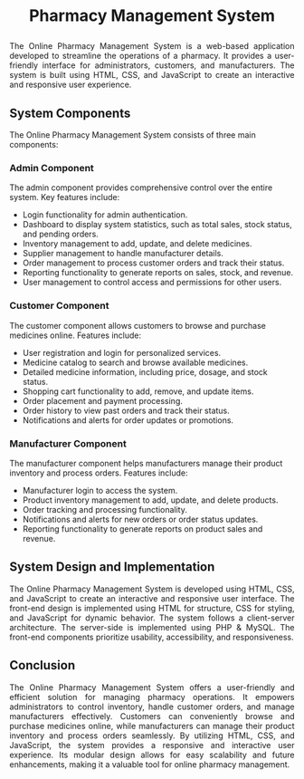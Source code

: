 # <p align="center"> Pharmacy Management System </p>

<p align="justify">
The Online Pharmacy Management System is a web-based application developed to streamline the operations of a pharmacy. It provides a user-friendly interface for administrators, customers, and manufacturers. The system is built using HTML, CSS, and JavaScript to create an interactive and responsive user experience.</p>

## System Components
The Online Pharmacy Management System consists of three main components:

### Admin Component
The admin component provides comprehensive control over the entire system. Key features include:
- Login functionality for admin authentication.
- Dashboard to display system statistics, such as total sales, stock status, and pending orders.
- Inventory management to add, update, and delete medicines.
- Supplier management to handle manufacturer details.
- Order management to process customer orders and track their status.
- Reporting functionality to generate reports on sales, stock, and revenue.
- User management to control access and permissions for other users.

### Customer Component
The customer component allows customers to browse and purchase medicines online. Features include:
 - User registration and login for personalized services.
 - Medicine catalog to search and browse available medicines.
 - Detailed medicine information, including price, dosage, and stock status.
 - Shopping cart functionality to add, remove, and update items.
 - Order placement and payment processing.
 - Order history to view past orders and track their status.
 - Notifications and alerts for order updates or promotions.

### Manufacturer Component
The manufacturer component helps manufacturers manage their product inventory and process orders. Features include:
- Manufacturer login to access the system.
- Product inventory management to add, update, and delete products.
- Order tracking and processing functionality.
- Notifications and alerts for new orders or order status updates.
- Reporting functionality to generate reports on product sales and revenue.

## System Design and Implementation
<p align="justify">The Online Pharmacy Management System is developed using HTML, CSS, and JavaScript to create an interactive and responsive user interface. The front-end design is implemented using HTML for structure, CSS for styling, and JavaScript for dynamic behavior. The system follows a client-server architecture. The server-side is implemented using PHP & MySQL. The front-end components prioritize usability, accessibility, and responsiveness.</p>

## Conclusion
<p align="justify">The Online Pharmacy Management System offers a user-friendly and efficient solution for managing pharmacy operations. It empowers administrators to control inventory, handle customer orders, and manage manufacturers effectively. Customers can conveniently browse and purchase medicines online, while manufacturers can manage their product inventory and process orders seamlessly. By utilizing HTML, CSS, and JavaScript, the system provides a responsive and interactive user experience. Its modular design allows for easy scalability and future enhancements, making it a valuable tool for online pharmacy management.</p>
